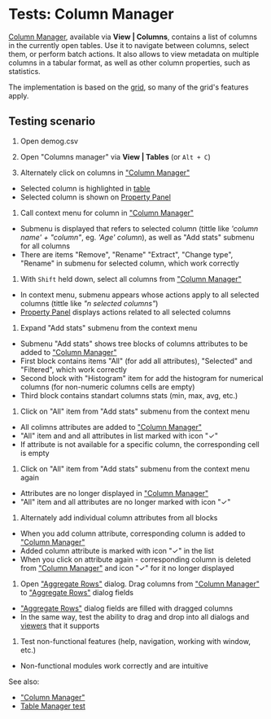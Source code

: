 <!-- TITLE: Tests: Column Manager -->
<!-- SUBTITLE: -->

# Tests: Column Manager

[Column Manager](column-manager.md), available via **View | Columns**, contains a list of columns in the currently open
tables. Use it to navigate between columns, select them, or perform batch actions. It also allows to view metadata on
multiple columns in a tabular format, as well as other column properties, such as statistics.

The implementation is based on the [grid](../visualize/viewers/grid.md), so many of the grid's features apply.

## Testing scenario

1. Open demog.csv

1. Open "Columns manager" via **View | Tables** (or ```Alt + C```)

1. Alternately click on columns in ["Column Manager"](column-manager.md)

* Selected column is highlighted in [table](../datagrok/table.md)
* Selected column is shown on [Property Panel](../datagrok/navigation.md#properties)

1. Call context menu for column in ["Column Manager"](column-manager.md)

* Submenu is displayed that refers to selected column (tittle like *'column name' + "column"*, eg. *'Age' column*), as
  well as "Add stats" submenu for all columns
* There are items "Remove", "Rename" "Extract", "Change type", "Rename" in submenu for selected column, which work
  correctly

1. With ```Shift``` held down, select all columns from ["Column Manager"](column-manager.md)

* In context menu, submenu appears whose actions apply to all selected columns (tittle like *"n selected columns"*)
* [Property Panel](../datagrok/navigation.md#properties) displays actions related to all selected columns

1. Expand "Add stats" submenu from the context menu

* Submenu "Add stats" shows tree blocks of columns attributes to be added to ["Column Manager"](column-manager.md)
* First block contains items "All" (for add all attributes), "Selected" and "Filtered", which work correctly
* Second block with "Histogram" item for add the histogram for numerical columns (for non-numeric columns cells are
  empty)
* Third block contains standart columns stats (min, max, avg, etc.)

1. Click on "All" item from "Add stats" submenu from the context menu

* All colimns attributes are added to ["Column Manager"](column-manager.md)
* "All" item and and all attributes in list marked with icon "✓"
* If attribute is not available for a specific column, the corresponding cell is empty

1. Click on "All" item from "Add stats" submenu from the context menu again

* Attributes are no longer displayed in ["Column Manager"](column-manager.md)
* "All" item and all attributes are no longer marked with icon "✓"

1. Alternately add individual column attributes from all blocks

* When you add column attribute, corresponding column is added to ["Column Manager"](column-manager.md)
* Added column attribute is marked with icon "✓" in the list
* When you click on attribute again - corresponding column is deleted from ["Column Manager"](column-manager.md) and
  icon "✓" for it no longer displayed

1. Open ["Aggregate Rows"](../transform/aggregate-rows.md) dialog. Drag columns
   from ["Column Manager"](column-manager.md)
   to ["Aggregate Rows"](../transform/aggregate-rows.md) dialog fields

* ["Aggregate Rows"](../transform/aggregate-rows.md) dialog fields are filled with dragged columns
* In the same way, test the ability to drag and drop into all dialogs and [viewers](../visualize/viewers/viewers.md)
  that it
  supports

1. Test non-functional features (help, navigation, working with window, etc.)

* Non-functional modules work correctly and are intuitive

See also:

* ["Column Manager"](column-manager.md)
* [Table Manager test](../datagrok/table-manager-test.md)
